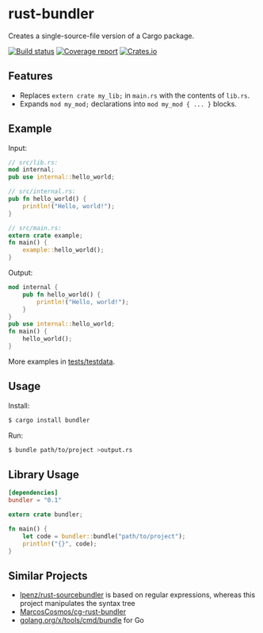 # rust-bundler

Creates a single-source-file version of a Cargo package.

[![Build status](https://travis-ci.org/slava-sh/rust-bundler.svg?branch=master)](https://travis-ci.org/slava-sh/rust-bundler)
[![Coverage report](https://codecov.io/gh/slava-sh/rust-bundler/branch/master/graph/badge.svg)](https://codecov.io/gh/slava-sh/rust-bundler)
[![Crates.io](https://img.shields.io/crates/v/bundler.svg)](https://crates.io/crates/bundler)

## Features

* Replaces `extern crate my_lib;` in `main.rs` with the contents of `lib.rs`.
* Expands `mod my_mod;` declarations into `mod my_mod { ... }` blocks.

## Example

Input:
```rust
// src/lib.rs:
mod internal;
pub use internal::hello_world;

// src/internal.rs:
pub fn hello_world() {
    println!("Hello, world!");
}

// src/main.rs:
extern crate example;
fn main() {
    example::hello_world();
}
```

Output:
```rust
mod internal {
    pub fn hello_world() {
        println!("Hello, world!");
    }
}
pub use internal::hello_world;
fn main() {
    hello_world();
}
```

More examples in [tests/testdata](https://github.com/slava-sh/rust-bundler/tree/master/tests/testdata).

## Usage

Install:
```sh
$ cargo install bundler
```

Run:
```sh
$ bundle path/to/project >output.rs
```

## Library Usage

```toml
[dependencies]
bundler = "0.1"
```

```rust
extern crate bundler;

fn main() {
    let code = bundler::bundle("path/to/project");
    println!("{}", code);
}
```

## Similar Projects

* [lpenz/rust-sourcebundler](https://github.com/lpenz/rust-sourcebundler)
  is based on regular expressions, whereas this project manipulates the syntax tree
* [MarcosCosmos/cg-rust-bundler](https://github.com/MarcosCosmos/cg-rust-bundler)
* [golang.org/x/tools/cmd/bundle](https://godoc.org/golang.org/x/tools/cmd/bundle) for Go
